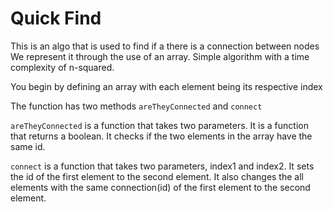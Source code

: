 # Quick Find

This is an algo that is used to find if a there is a connection between nodes
We represent it through the use of an array. Simple algorithm with a time complexity of
n-squared.

You begin by defining an array with each element being its respective index

The function has two methods `areTheyConnected` and `connect`

`areTheyConnected` is a function that takes two parameters. It is a function that returns a boolean. It checks if the two elements in the array have the same id.

`connect` is a function that takes two parameters, index1 and index2. It sets the id of the first element to the second element. It also changes the all elements with the same connection(id) of the first element to the second element.
